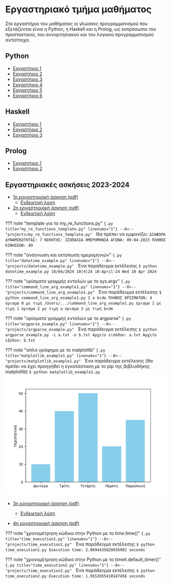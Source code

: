# Εργαστηριακό τμήμα μαθήματος

Στο εργαστήριο του μαθήματος οι γλώσσες προγραμματισμού που εξετάζονται είναι η Python, η Haskell και η Prolog, ως εκπρόσωποι του προστακτικού, του συναρτησιακού και του λογικού προγραμματισμού αντίστοιχα.

## Python

* [Εργαστήριο 1](./lab1_python.md)
* [Εργαστήριο 2](./lab2_python.md)
* [Εργαστήριο 3](./lab3_python.md)
* [Εργαστήριο 4](./lab4_python.md)
* [Εργαστήριο 5](./lab5_python.md)
* [Εργαστήριο 6](./lab6_python.md)

## Haskell

* [Εργαστήριο 1](./lab1_haskell.md)
* [Εργαστήριο 2](./lab2_haskell.md)
* [Εργαστήριο 3](./lab3_haskell.md)

## Prolog

* [Εργαστήριο 1](./lab1_prolog.md)
* [Εργαστήριο 2](./lab2_prolog.md)


## Εργαστηριακές ασκήσεις 2023-2024

* [1η εργαστηριακή άσκηση (pdf)](./projects/2024_agp_assignment1.pdf)
    * [Ενδεικτική λύση](./assignment2024_1_sol.md)
* [2η εργαστηριακή άσκηση (pdf)](./projects/2024_agp_assignment2.pdf)
    * [Ενδεικτική λύση](./assignment2024_2_sol.md)

??? note "template για το my_re_functions.py"
    ```{.py title="my_re_functions_template.py" linenums="1"}
    --8<-- "projects/my_re_functions_template.py"
    ```
    Θα πρέπει να εμφανίζει:
    ```
    ΔΙΑΦΟΡΑ ΔΥΝΑΜΙΚΟΤΗΤΑΣ: 7
    ΝΙΚΗΤΗΣ: ΙΣΟΠΑΛΙΑ
    ΗΜΕΡΟΜΗΝΙΑ ΑΓΩΝΑ: 09-04-2023
    ΠΛΗΘΟΣ ΚΙΝΗΣΕΩΝ: 49
    ```

??? note "ανάγνωση και εκτύπωση ημερομηνιών"
    ```{.py title="datetime_example.py" linenums="1"}
    --8<-- "projects/datetime_example.py"
    ```
    Ένα παράδειγμα εκτέλεσης
    ```
    $ python datetime_example.py
    10/04/2024
    10|4|24
    10-April-24
    Wed 10 Apr 2024
    ```


??? note "ορίσματα γραμμής εντολών με το sys.argv"
    ```{.py title="command_line_arg_example1.py" linenums="1"}
    --8<-- "projects/command_line_arg_example1.py"
    ```
    Ένα παράδειγμα εκτέλεσης
    ```
    $ python command_line_arg_example1.py 1 a bcde
    ΠΛΗΘΟΣ ΟΡΙΣΜΑΤΩΝ: 4
    όρισμα 0 με τιμή /Users/.../command_line_arg_example1.py
    όρισμα 1 με τιμή 1
    όρισμα 2 με τιμή a
    όρισμα 3 με τιμή bcde
    ```

??? note "ορίσματα γραμμής εντολών με το argparse"
    ```{.py title="argparse_example.py" linenums="1"}
    --8<-- "projects/argparse_example.py"
    ```
    Ένα παράδειγμα εκτέλεσης
    ```
    $ python argparse_example.py -i a.txt -o b.txt
    Αρχείο εισόδου: a.txt
    Αρχείο εξόδου: b.txt
    ```

??? note "απλό γράφημα με το matplotlib"
    ```{.py title="matplotlib_example1.py" linenums="1"}
    --8<-- "projects/matplotlib_example1.py"
    ```
    Ένα παράδειγμα εκτέλεσης (θα πρέπει να έχει προηγηθεί η εγκατάσταση με το pip της βιβλιοθήκης matplotlib)
    ```
    $ python matplotlib_example1.py
    ```
    ![matplotlib example 1](images/matplotlib_example1.png)

* [3η εργαστηριακή άσκηση (pdf)](./projects/2024_agp_assignment3.pdf)
    * [Ενδεικτική λύση](./assignment2024_3_sol.md)
  
* [4η εργαστηριακή άσκηση (pdf)](./projects/2024_agp_assignment4.pdf)

??? note "χρονομέτρηση κώδικα στην Python με το time.time()"
    ```{.py title="time_execution1.py" linenums="1"}
    --8<-- "projects/time_execution1.py"
    ```
    Ένα παράδειγμα εκτέλεσης
    ```
    $ python time_execution1.py
    Execution time: 2.0694435829936992 seconds
    ```

??? note "χρονομέτρηση κώδικα στην Python με το timeit.default_timer()"
    ```{.py title="time_execution2.py" linenums="1"}
    --8<-- "projects/time_execution2.py"
    ```
    Ένα παράδειγμα εκτέλεσης
    ```
    $ python time_execution2.py
    Execution time: 1.9552855410147458 seconds
    ```